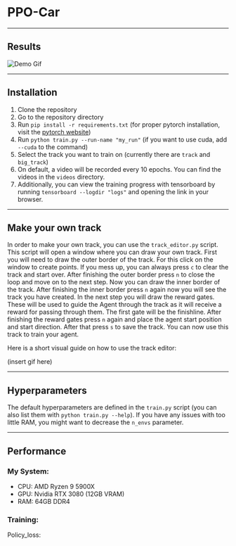 # PPO-Car

---

## Results

![Demo Gif](https://github.com/ProfessorNova/PPO-Car/blob/main/docs/demo.gif)

---

## Installation

1. Clone the repository
2. Go to the repository directory
3. Run `pip install -r requirements.txt` (for proper pytorch installation, visit
   the [pytorch website](https://pytorch.org/get-started/locally/))
4. Run `python train.py --run-name "my_run"` (if you want to use cuda, add `--cuda` to the command)
5. Select the track you want to train on (currently there are `track` and `big_track`)
6. On default, a video will be recorded every 10 epochs. You can find the videos in the `videos` directory.
7. Additionally, you can view the training progress with tensorboard by running `tensorboard --logdir "logs"` and
   opening the link in your browser.

---

## Make your own track

In order to make your own track, you can use the `track_editor.py` script. This script will open a window where you can
draw your own track. First you will need to draw the outer border of the track.
For this click on the window to create points. If you mess up, you can always press `c` to clear the track and start
over.
After finishing the outer border press `n` to close the loop and move on to the next step.
Now you can draw the inner border of the track.
After finishing the inner border press `n` again now you will see the track you have created.
In the next step you will draw the reward gates. These will be used to guide the Agent through the track as it will
receive a reward for passing through them. The first gate will be the finishline.
After finishing the reward gates press `n` again and place the agent start position and start direction.
After that press `s` to save the track. You can now use this track to train your agent.

Here is a short visual guide on how to use the track editor:

(insert gif here)

---

## Hyperparameters

The default hyperparameters are defined in the `train.py` script (you can also list them with `python train.py --help`).
If you have any issues with too little RAM, you might want to decrease the `n_envs` parameter.

---

## Performance

### My System:

- CPU: AMD Ryzen 9 5900X
- GPU: Nvidia RTX 3080 (12GB VRAM)
- RAM: 64GB DDR4

### Training:

Policy_loss: